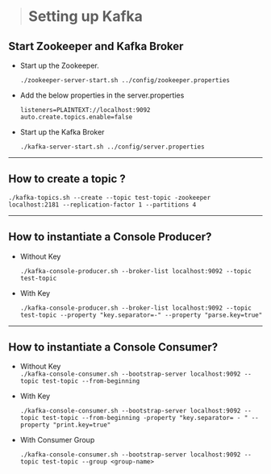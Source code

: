 > # Setting up Kafka

## Start Zookeeper and Kafka Broker 

- Start up the Zookeeper.  

    ```./zookeeper-server-start.sh ../config/zookeeper.properties```

- Add the below properties in the server.properties  

    ```listeners=PLAINTEXT://localhost:9092```   
    ```auto.create.topics.enable=false```

- Start up the Kafka Broker  

    ```./kafka-server-start.sh ../config/server.properties```

---

## How to create a topic ?  

```./kafka-topics.sh --create --topic test-topic -zookeeper localhost:2181 --replication-factor 1 --partitions 4```  

---

## How to instantiate a Console Producer?  

- Without Key  

    ```./kafka-console-producer.sh --broker-list localhost:9092 --topic test-topic```  

- With Key  

    ```./kafka-console-producer.sh --broker-list localhost:9092 --topic test-topic --property "key.separator=-" --property "parse.key=true"``` 

--- 

## How to instantiate a Console Consumer?

- Without Key  
    ```./kafka-console-consumer.sh --bootstrap-server localhost:9092 --topic test-topic --from-beginning```  

- With Key

    ```./kafka-console-consumer.sh --bootstrap-server localhost:9092 --topic test-topic --from-beginning -property "key.separator= - " --property "print.key=true"```  
- With Consumer Group  

    ```./kafka-console-consumer.sh --bootstrap-server localhost:9092 --topic test-topic --group <group-name>```

